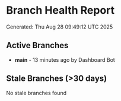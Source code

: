 # Branch Health Report
Generated: Thu Aug 28 09:49:12 UTC 2025

## Active Branches
- **main** - 13 minutes ago by Dashboard Bot

## Stale Branches (>30 days)
No stale branches found
